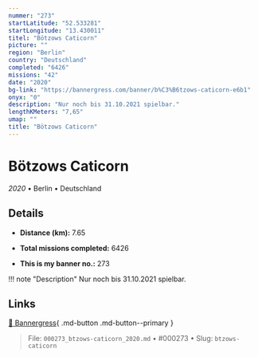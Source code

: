 ```yaml
---
nummer: "273"
startLatitude: "52.533281"
startLongitude: "13.430011"
titel: "Bötzows Caticorn"
picture: ""
region: "Berlin"
country: "Deutschland"
completed: "6426"
missions: "42"
date: "2020"
bg-link: "https://bannergress.com/banner/b%C3%B6tzows-caticorn-e6b1"
onyx: "0"
description: "Nur noch bis 31.10.2021 spielbar."
lengthKMeters: "7,65"
umap: ""
title: "Bötzows Caticorn"
---
```

# Bötzows Caticorn

*2020* • Berlin • Deutschland



## Details
- **Distance (km):** 7.65

- **Total missions completed:** 6426
- **This is my banner no.:** 273


!!! note "Description"
    Nur noch bis 31.10.2021 spielbar.



## Links
[🔗 Bannergress](https://bannergress.com/banner/b%C3%B6tzows-caticorn-e6b1){ .md-button .md-button--primary }



> File: `000273_btzows-caticorn_2020.md` • #000273 • Slug: `btzows-caticorn`
